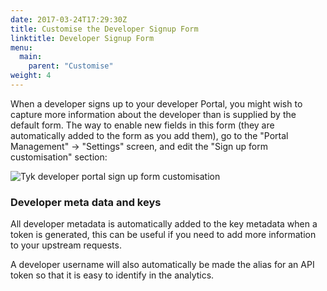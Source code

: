 ```yaml
---
date: 2017-03-24T17:29:30Z
title: Customise the Developer Signup Form
linktitle: Developer Signup Form
menu:
  main:
    parent: "Customise"
weight: 4 
---
```


When a developer signs up to your developer Portal, you might wish to capture more information about the developer than is supplied by the default form. The way to enable new fields in this form (they are automatically added to the form as you add them), go to the "Portal Management" -> "Settings" screen, and edit the "Sign up form customisation" section:

![Tyk developer portal sign up form customisation][1]

### Developer meta data and keys

All developer metadata is automatically added to the key metadata when a token is generated, this can be useful if you need to add more information to your upstream requests.

A developer username will also automatically be made the alias for an API token so that it is easy to identify in the analytics.

[1]: /docs/img/dashboard/portal-management/dev_cusomise_2.5.png